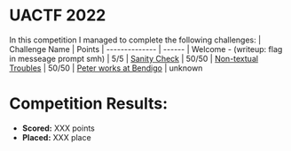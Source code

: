 # UACTF 2022
 In this competition I managed to complete the following challenges:
 | Challenge Name          | Points
 | --------------          | ------
 | Welcome - (writeup: flag in messeage prompt smh) | 5/5
 | [Sanity Check](https://github.com/LeonGurin/UACTF-2022-Writeup/tree/main/Sanity%20Check) | 50/50
 | [Non-textual Troubles](https://github.com/LeonGurin/UACTF-2022-Writeup/tree/main/Non-textual%20Troubles) | 50/50
 | [Peter works at Bendigo](https://github.com/LeonGurin/UACTF-2022-Writeup/tree/main/Peter%20works%20at%20Bendigo) | unknown

# Competition Results:
* **Scored:** XXX points
* **Placed:** XXX place

